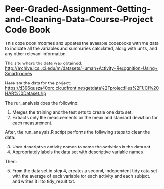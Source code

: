 # Peer-Graded-Assignment-Getting-and-Cleaning-Data-Course-Project Code Book

This code book modifies and updates the available codebooks with the data to indicate all the variables and summaries calculated, along with units, and any other relevant information.

The site where the data was obtained:
http://archive.ics.uci.edu/ml/datasets/Human+Activity+Recognition+Using+Smartphones

Here are the data for the project:
https://d396qusza40orc.cloudfront.net/getdata%2Fprojectfiles%2FUCI%20HAR%20Dataset.zip

The run_analysis does the following:

1. Merges the training and the test sets to create one data set.
2. Extracts only the measurements on the mean and standard deviation for each measurement.

After, the run_analysis.R script performs the following steps to clean the data:

3. Uses descriptive activity names to name the activities in the data set
4. Appropriately labels the data set with descriptive variable names.

Then:

5. From the data set in step 4, creates a second, independent tidy data set with the average of each variable for each activity and each subject. and writes it into tidy_result.txt.

